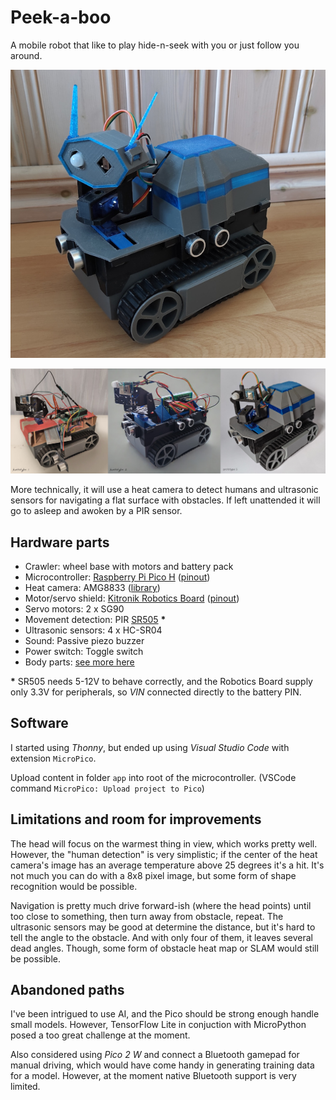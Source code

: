 # Peek-a-boo
A mobile robot that like to play hide-n-seek with you or just
follow you around.

![final](doc/final.jpg "Final")

![prototypes](doc/prototypes-collage.jpg "Prototypes")

More technically, it will use a heat camera to detect humans
and ultrasonic sensors for navigating a flat surface with obstacles.
If left unattended it will go to asleep and awoken by a PIR sensor.

## Hardware parts
* Crawler: wheel base with motors and battery pack
* Microcontroller: [Raspberry Pi Pico H](https://www.raspberrypi.com/documentation/microcontrollers/pico-series.html#pico-1-family) ([pinout](https://www.raspberrypi.com/documentation/microcontrollers/images/pico-pinout.svg))
* Heat camera: AMG8833 ([library](https://github.com/peterhinch/micropython-amg88xx))
* Motor/servo shield: [Kitronik Robotics Board](https://github.com/KitronikLtd/Kitronik-Pico-Robotics-Board-MicroPython) ([pinout](https://kitronik.co.uk/cdn/shop/products/5329_additional-1-kitronik-robotics-board-for-raspberry-pi-pico_800x.jpg))
* Servo motors: 2 x SG90
* Movement detection: PIR [SR505](https://hobbycomponents.com/sensors/1066-sr505-miniature-pir-sensor-module) **\***
* Ultrasonic sensors: 4 x HC-SR04
* Sound: Passive piezo buzzer
* Power switch: Toggle switch
* Body parts: [see more here](body-parts/README.md)

**\*** SR505 needs 5-12V to behave correctly, and the Robotics Board supply only 3.3V for peripherals, so *VIN* connected directly to the battery PIN.

## Software
I started using *Thonny*, but ended up using *Visual Studio Code* with extension `MicroPico`.

Upload content in folder `app` into root of the microcontroller. (VSCode command `MicroPico: Upload project to Pico`)

## Limitations and room for improvements
The head will focus on the warmest thing in view, which works pretty well.
However, the "human detection" is very simplistic; if the center of the heat
camera's image has an average temperature above 25 degrees it's a hit.
It's not much you can do with a 8x8 pixel image, but some form of shape
recognition would be possible.

Navigation is pretty much drive forward-ish (where the head points) until too
close to something, then turn away from obstacle, repeat.
The ultrasonic sensors may be good at determine the distance, but it's hard to
tell the angle to the obstacle. And with only four of them, it leaves several
dead angles. Though, some form of obstacle heat map or SLAM would still be possible.

## Abandoned paths
I've been intrigued to use AI, and the Pico should be strong enough handle small models.
However, TensorFlow Lite in conjuction with MicroPython posed a too great challenge at the moment.

Also considered using *Pico 2 W* and connect a Bluetooth gamepad for manual driving,
which would have come handy in generating training data for a model. However,
at the moment native Bluetooth support is very limited.
